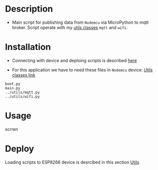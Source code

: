 # Description

- Main script for publishing data from `Nodemcu` via MicroPython to mqtt broker.
Script operate with my [utils classes](utils) `mqtt` and `wifi`.


# Installation

- Connecting with device and deploing scripts is described [here](https://github.com/vichi99/utils/blob/master/Deploy_MicroPython_scripts_ESP8266.md)

- For this application we have to need these files in `Nodemcu` device: [Utils classes link]()
```
boot.py
main.py
../utils/mqtt.py
../utils/wifi.py
```

# Usage


scrren

# Deploy

Loading scripts to ESP8266 device is desrcibed in this section [Utils](https://github.com/vichi99/utils/blob/master/Deploy_MicroPython_scripts_ESP8266.md)

#

